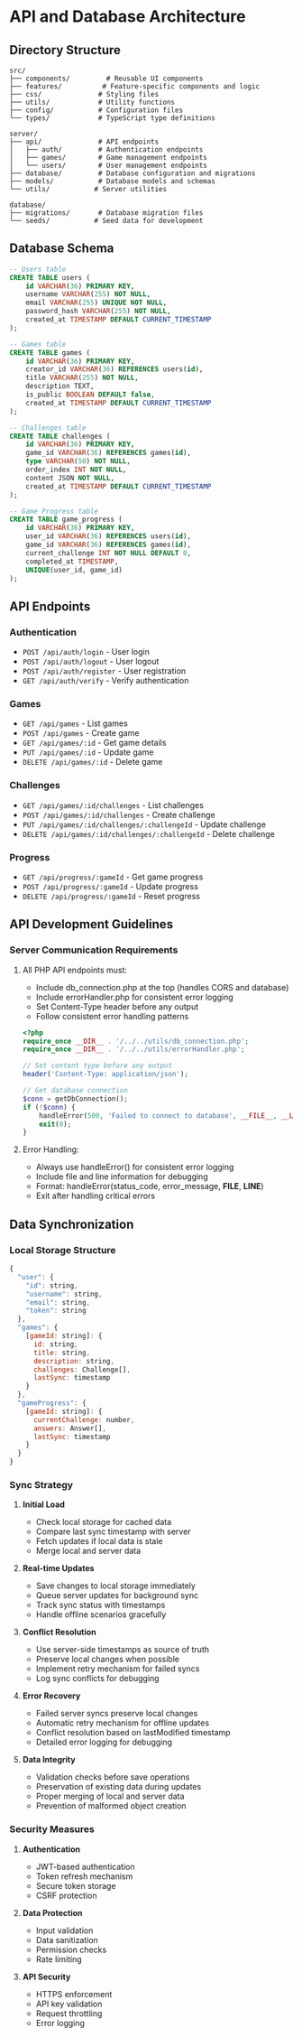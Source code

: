 # API and Database Architecture

## Directory Structure

```
src/
├── components/         # Reusable UI components
├── features/          # Feature-specific components and logic
├── css/              # Styling files
├── utils/            # Utility functions
├── config/           # Configuration files
└── types/            # TypeScript type definitions

server/
├── api/              # API endpoints
│   ├── auth/         # Authentication endpoints
│   ├── games/        # Game management endpoints
│   └── users/        # User management endpoints
├── database/         # Database configuration and migrations
├── models/           # Database models and schemas
└── utils/           # Server utilities

database/
├── migrations/       # Database migration files
└── seeds/           # Seed data for development
```

## Database Schema

```sql
-- Users table
CREATE TABLE users (
    id VARCHAR(36) PRIMARY KEY,
    username VARCHAR(255) NOT NULL,
    email VARCHAR(255) UNIQUE NOT NULL,
    password_hash VARCHAR(255) NOT NULL,
    created_at TIMESTAMP DEFAULT CURRENT_TIMESTAMP
);

-- Games table
CREATE TABLE games (
    id VARCHAR(36) PRIMARY KEY,
    creator_id VARCHAR(36) REFERENCES users(id),
    title VARCHAR(255) NOT NULL,
    description TEXT,
    is_public BOOLEAN DEFAULT false,
    created_at TIMESTAMP DEFAULT CURRENT_TIMESTAMP
);

-- Challenges table
CREATE TABLE challenges (
    id VARCHAR(36) PRIMARY KEY,
    game_id VARCHAR(36) REFERENCES games(id),
    type VARCHAR(50) NOT NULL,
    order_index INT NOT NULL,
    content JSON NOT NULL,
    created_at TIMESTAMP DEFAULT CURRENT_TIMESTAMP
);

-- Game Progress table
CREATE TABLE game_progress (
    id VARCHAR(36) PRIMARY KEY,
    user_id VARCHAR(36) REFERENCES users(id),
    game_id VARCHAR(36) REFERENCES games(id),
    current_challenge INT NOT NULL DEFAULT 0,
    completed_at TIMESTAMP,
    UNIQUE(user_id, game_id)
);
```

## API Endpoints

### Authentication
- `POST /api/auth/login` - User login
- `POST /api/auth/logout` - User logout
- `POST /api/auth/register` - User registration
- `GET /api/auth/verify` - Verify authentication

### Games
- `GET /api/games` - List games
- `POST /api/games` - Create game
- `GET /api/games/:id` - Get game details
- `PUT /api/games/:id` - Update game
- `DELETE /api/games/:id` - Delete game

### Challenges
- `GET /api/games/:id/challenges` - List challenges
- `POST /api/games/:id/challenges` - Create challenge
- `PUT /api/games/:id/challenges/:challengeId` - Update challenge
- `DELETE /api/games/:id/challenges/:challengeId` - Delete challenge

### Progress
- `GET /api/progress/:gameId` - Get game progress
- `POST /api/progress/:gameId` - Update progress
- `DELETE /api/progress/:gameId` - Reset progress

## API Development Guidelines

### Server Communication Requirements
1. All PHP API endpoints must:
   - Include db_connection.php at the top (handles CORS and database)
   - Include errorHandler.php for consistent error logging
   - Set Content-Type header before any output
   - Follow consistent error handling patterns
   ```php
   <?php
   require_once __DIR__ . '/../../utils/db_connection.php';
   require_once __DIR__ . '/../../utils/errorHandler.php';
   
   // Set content type before any output
   header('Content-Type: application/json');
   
   // Get database connection
   $conn = getDbConnection();
   if (!$conn) {
       handleError(500, 'Failed to connect to database', __FILE__, __LINE__);
       exit(0);
   }
   ```

2. Error Handling:
   - Always use handleError() for consistent error logging
   - Include file and line information for debugging
   - Format: handleError(status_code, error_message, __FILE__, __LINE__)
   - Exit after handling critical errors

## Data Synchronization

### Local Storage Structure
```javascript
{
  "user": {
    "id": string,
    "username": string,
    "email": string,
    "token": string
  },
  "games": {
    [gameId: string]: {
      id: string,
      title: string,
      description: string,
      challenges: Challenge[],
      lastSync: timestamp
    }
  },
  "gameProgress": {
    [gameId: string]: {
      currentChallenge: number,
      answers: Answer[],
      lastSync: timestamp
    }
  }
}
```

### Sync Strategy

1. **Initial Load**
   - Check local storage for cached data
   - Compare last sync timestamp with server
   - Fetch updates if local data is stale
   - Merge local and server data

2. **Real-time Updates**
   - Save changes to local storage immediately
   - Queue server updates for background sync
   - Track sync status with timestamps
   - Handle offline scenarios gracefully

3. **Conflict Resolution**
   - Use server-side timestamps as source of truth
   - Preserve local changes when possible
   - Implement retry mechanism for failed syncs
   - Log sync conflicts for debugging

4. **Error Recovery**
   - Failed server syncs preserve local changes
   - Automatic retry mechanism for offline updates
   - Conflict resolution based on lastModified timestamp
   - Detailed error logging for debugging

5. **Data Integrity**
   - Validation checks before save operations
   - Preservation of existing data during updates
   - Proper merging of local and server data
   - Prevention of malformed object creation

### Security Measures

1. **Authentication**
   - JWT-based authentication
   - Token refresh mechanism
   - Secure token storage
   - CSRF protection

2. **Data Protection**
   - Input validation
   - Data sanitization
   - Permission checks
   - Rate limiting

3. **API Security**
   - HTTPS enforcement
   - API key validation
   - Request throttling
   - Error logging
